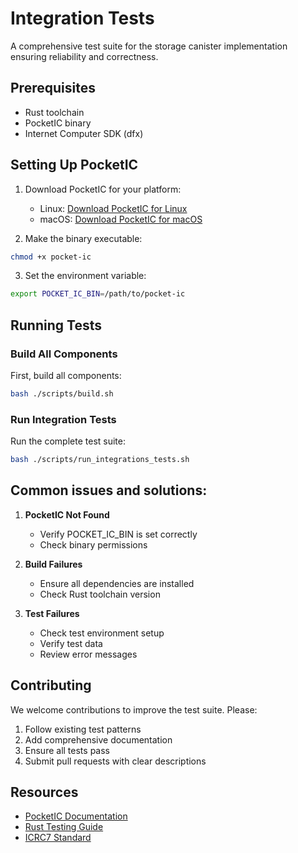 # Integration Tests

A comprehensive test suite for the storage canister implementation ensuring reliability and correctness.

## Prerequisites

- Rust toolchain
- PocketIC binary
- Internet Computer SDK (dfx)

## Setting Up PocketIC

1. Download PocketIC for your platform:
   - Linux: [Download PocketIC for Linux](https://github.com/dfinity/pocket-ic/releases)
   - macOS: [Download PocketIC for macOS](https://github.com/dfinity/pocket-ic/releases)

2. Make the binary executable:
```bash
chmod +x pocket-ic
```

3. Set the environment variable:
```bash
export POCKET_IC_BIN=/path/to/pocket-ic
```

## Running Tests

### Build All Components

First, build all components:
```bash
bash ./scripts/build.sh
```

### Run Integration Tests

Run the complete test suite:
```bash
bash ./scripts/run_integrations_tests.sh
```

## Common issues and solutions:

1. **PocketIC Not Found**
   - Verify POCKET_IC_BIN is set correctly
   - Check binary permissions

2. **Build Failures**
   - Ensure all dependencies are installed
   - Check Rust toolchain version

3. **Test Failures**
   - Check test environment setup
   - Verify test data
   - Review error messages

## Contributing

We welcome contributions to improve the test suite. Please:

1. Follow existing test patterns
2. Add comprehensive documentation
3. Ensure all tests pass
4. Submit pull requests with clear descriptions

## Resources

- [PocketIC Documentation](https://github.com/dfinity/pocket-ic)
- [Rust Testing Guide](https://doc.rust-lang.org/book/ch11-00-testing.html)
- [ICRC7 Standard](https://github.com/dfinity/ICRC-7) 
